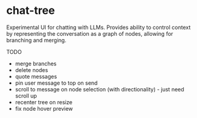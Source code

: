 # chat-tree
Experimental UI for chatting with LLMs. Provides ability to control context by representing the conversation as a graph of nodes, allowing for branching and merging.


TODO
- merge branches
- delete nodes
- quote messages
- pin user message to top on send
- scroll to message on node selection (with directionality) - just need scroll up
- recenter tree on resize
- fix node hover preview
